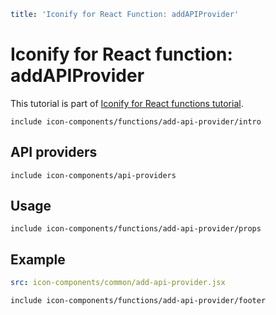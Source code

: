 ```yaml
title: 'Iconify for React Function: addAPIProvider'
```

# Iconify for React function: addAPIProvider

This tutorial is part of [Iconify for React functions tutorial](./index.md#functions).

`include icon-components/functions/add-api-provider/intro`

## API providers

`include icon-components/api-providers`

## Usage

`include icon-components/functions/add-api-provider/props`

## Example

```yaml
src: icon-components/common/add-api-provider.jsx
```

`include icon-components/functions/add-api-provider/footer`

